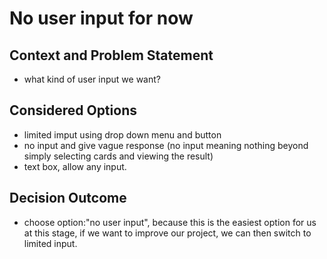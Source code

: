 # No user input for now
## Context and Problem Statement
* what kind of user input we want?

## Considered Options

* limited imput using drop down menu and button
* no input and give vague response (no input meaning nothing beyond simply selecting cards and viewing the result)
* text box, allow any input.

## Decision Outcome
* choose option:"no user input", because this is the easiest option for us at this stage, if we want to improve our project, we can then switch to limited input.
